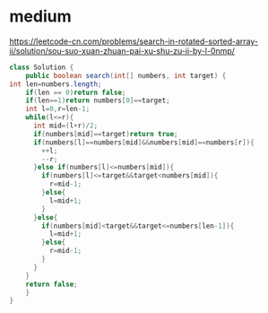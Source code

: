 # medium

https://leetcode-cn.com/problems/search-in-rotated-sorted-array-ii/solution/sou-suo-xuan-zhuan-pai-xu-shu-zu-ii-by-l-0nmp/

```java
class Solution {
    public boolean search(int[] numbers, int target) {
int len=numbers.length;
    if(len == 0)return false;
    if(len==1)return numbers[0]==target;
    int l=0,r=len-1;
    while(l<=r){
      int mid=(l+r)/2;
      if(numbers[mid]==target)return true;
      if(numbers[l]==numbers[mid]&&numbers[mid]==numbers[r]){
        ++l;
        --r;
      }else if(numbers[l]<=numbers[mid]){
        if(numbers[l]<=target&&target<numbers[mid]){
          r=mid-1;
        }else{
          l=mid+1;
        }
      }else{
        if(numbers[mid]<target&&target<=numbers[len-1]){
          l=mid+1;
        }else{
          r=mid-1;
        }
      }
    }
    return false;
    }
}
```
